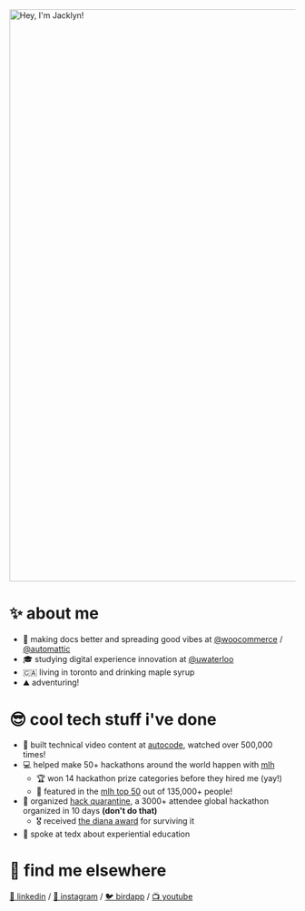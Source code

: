 
<img width="1008" alt="Hey, I'm Jacklyn!" src="https://github.com/JacklynBiggin/jacklynbiggin/assets/3846331/e50c2ee7-713a-40ce-b5e7-4cd6b4ef7c74">

# ✨ about me
- 🎉 making docs better and spreading good vibes at [@woocommerce](https://github.com/woocommerce) / [@automattic](https://github.com/automattic)
- 🎓 studying digital experience innovation at [@uwaterloo](https://github.com/uwaterloo)
- 🇨🇦 living in toronto and drinking maple syrup
- ⛰️ adventuring!

# 😎 cool tech stuff i've done
- 🎥 built technical video content at [autocode](https://youtube.com/@autocodetv), watched over 500,000 times!
- 💻 helped make 50+ hackathons around the world happen with [mlh](https://mlh.io)
  - 🏆 won 14 hackathon prize categories before they hired me (yay!)
  - 🥇 featured in the [mlh top 50](https://top.mlh.io/2021/profiles/jacklyn-biggin) out of 135,000+ people!
- 👀 organized [hack quarantine](https://hackquarantine.com), a 3000+ attendee global hackathon organized in 10 days **(don't do that)**
  - 🎖️ received [the diana award](https://diana-award.org.uk/our-programmes-and-initiatives/award-and-development/roll-of-honour/roll-of-honour-2021) for surviving it
- 🎤 spoke at tedx about experiential education

# 🌈 find me elsewhere
[💼 linkedin](https://linkedin.com/in/jacklynbiggin) / [📸 instagram](https://instagram.com/jacklynbiggin) / [🐦 birdapp](https://twitter.com/jackbiggin) / [📺 youtube](https://youtube.com/@jacklynbiggin)
